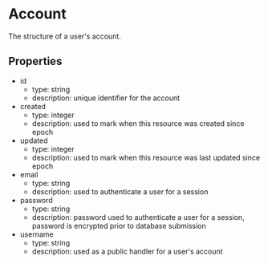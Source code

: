 # Account
The structure of a user's account.

## Properties
- id
  - type: string
  - description: unique identifier for the account
- created
  - type: integer
  - description: used to mark when this resource was created since epoch
- updated
  - type: integer
  - description: used to mark when this resource was last updated since epoch
- email
  - type: string
  - description: used to authenticate a user for a session
- password
  - type: string
  - description: password used to authenticate a user for a session, password
    is encrypted prior to database submission
- username
  - type: string
  - description: used as a public handler for a user's account
